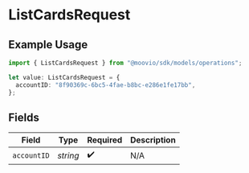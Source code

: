 # ListCardsRequest

## Example Usage

```typescript
import { ListCardsRequest } from "@moovio/sdk/models/operations";

let value: ListCardsRequest = {
  accountID: "8f90369c-6bc5-4fae-b8bc-e286e1fe17bb",
};
```

## Fields

| Field              | Type               | Required           | Description        |
| ------------------ | ------------------ | ------------------ | ------------------ |
| `accountID`        | *string*           | :heavy_check_mark: | N/A                |